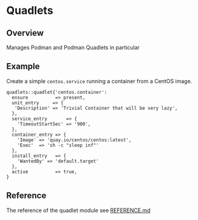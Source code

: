 # Quadlets

## Overview

Manages Podman and Podman Quadlets in particular

## Example

Create a simple `centos.service` running a container from a CentOS image.

```puppet
quadlets::quadlet{'centos.container':
  ensure          => present,
  unit_entry     => {
   'Description' => 'Trivial Container that will be very lazy',
  },
  service_entry       => {
    'TimeoutStartSec' => '900',
  },
  container_entry => {
    'Image' => 'quay.io/centos/centos:latest',
    'Exec'  => 'sh -c "sleep inf"'
  },
  install_entry   => {
    'WantedBy' => 'default.target'
  },
  active          => true,
}
```

## Reference

The reference of the quadlet module see [REFERENCE.md](REFERENCE.md)


